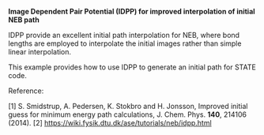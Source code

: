 
**Image Dependent Pair Potential (IDPP) for improved interpolation of initial NEB path**

IDPP provide an excellent initial path interpolation for NEB,
where bond lengths are employed to interpolate the initial images rather than simple linear interpolation.

This example provides how to use IDPP to generate an initial path for STATE code.

Reference:

[1] S. Smidstrup, A. Pedersen, K. Stokbro and H. Jonsson, Improved initial guess for minimum energy path calculations, J. Chem. Phys. **140**, 214106 (2014).
[2] https://wiki.fysik.dtu.dk/ase/tutorials/neb/idpp.html
